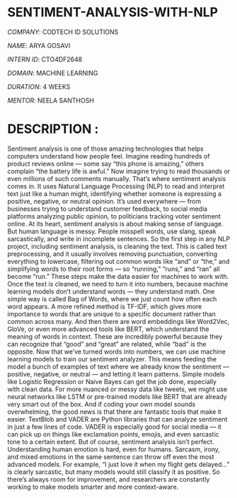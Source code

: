 # SENTIMENT-ANALYSIS-WITH-NLP

*COMPANY*: CODTECH ID SOLUTIONS

*NAME*: ARYA GOSAVI

*INTERN ID*: CTO4DF2648

*DOMAIN*: MACHINE LEARNING

*DURATION*: 4 WEEKS

*MENTOR*: NEELA SANTHOSH

# DESCRIPTION :
Sentiment analysis is one of those amazing technologies that helps computers understand how people feel. Imagine reading hundreds of product reviews online — some say “this phone is amazing,” others complain “the battery life is awful.” Now imagine trying to read thousands or even millions of such comments manually. That’s where sentiment analysis comes in. It uses Natural Language Processing (NLP) to read and interpret text just like a human might, identifying whether someone is expressing a positive, negative, or neutral opinion. It’s used everywhere — from businesses trying to understand customer feedback, to social media platforms analyzing public opinion, to politicians tracking voter sentiment online.
At its heart, sentiment analysis is about making sense of language. But human language is messy. People misspell words, use slang, speak sarcastically, and write in incomplete sentences. So the first step in any NLP project, including sentiment analysis, is cleaning the text. This is called text preprocessing, and it usually involves removing punctuation, converting everything to lowercase, filtering out common words like “and” or “the,” and simplifying words to their root forms — so “running,” “runs,” and “ran” all become “run.” These steps make the data easier for machines to work with.
Once the text is cleaned, we need to turn it into numbers, because machine learning models don’t understand words — they understand math. One simple way is called Bag of Words, where we just count how often each word appears. A more refined method is TF-IDF, which gives more importance to words that are unique to a specific document rather than common across many. And then there are word embeddings like Word2Vec, GloVe, or even more advanced tools like BERT, which understand the meaning of words in context. These are incredibly powerful because they can recognize that “good” and “great” are related, while “bad” is the opposite.
Now that we’ve turned words into numbers, we can use machine learning models to train our sentiment analyzer. This means feeding the model a bunch of examples of text where we already know the sentiment — positive, negative, or neutral — and letting it learn patterns. Simple models like Logistic Regression or Naive Bayes can get the job done, especially with clean data. For more nuanced or messy data like tweets, we might use neural networks like LSTM or pre-trained models like BERT that are already very smart out of the box.
And if coding your own model sounds overwhelming, the good news is that there are fantastic tools that make it easier. TextBlob and VADER are Python libraries that can analyze sentiment in just a few lines of code. VADER is especially good for social media — it can pick up on things like exclamation points, emojis, and even sarcastic tone to a certain extent.
But of course, sentiment analysis isn’t perfect. Understanding human emotion is hard, even for humans. Sarcasm, irony, and mixed emotions in the same sentence can throw off even the most advanced models. For example, “I just love it when my flight gets delayed…” is clearly sarcastic, but many models would still classify it as positive. So there’s always room for improvement, and researchers are constantly working to make models smarter and more context-aware.

